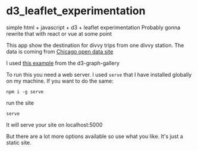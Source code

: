 # d3_leaflet_experimentation

simple html + javascript + d3 + leaflet experimentation
Probably gonna rewrite that with react or vue at some point

This app show the destination for divvy trips from one divvy station.
The data is coming from [Chicago open data site](https://data.cityofchicago.org)

I used [this example](https://www.d3-graph-gallery.com/graph/bubblemap_leaflet_basic.html) from the d3-graph-gallery

To run this you need a web server. I used `serve` that I have installed globally on my machine.
If you want to do the same:

`npm i -g serve`

run the site

`serve`

It will serve your site on localhost:5000

But there are a lot more options available so use what you like. It's just a static site.
